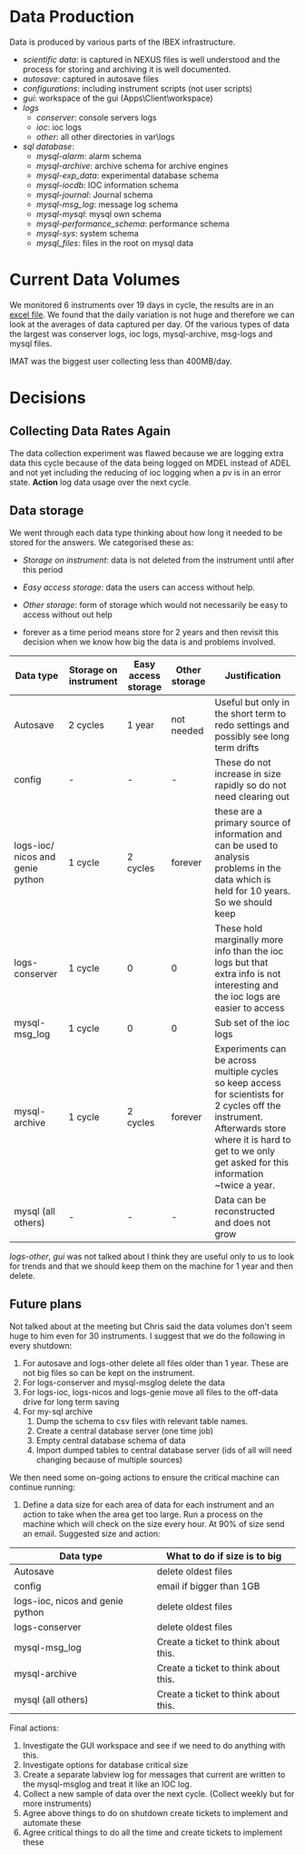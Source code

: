# Data Production

Data is produced by various parts of the IBEX infrastructure. 

- *scientific data*: is captured in NEXUS files is well understood and the process for storing and archiving it is well documented.
- *autosave*: captured in autosave files 
- *configurations*: including instrument scripts (not user scripts)
- *gui*: workspace of the gui (Apps\Client\workspace)
- *logs*
    - *conserver*: console servers logs
    - *ioc*: ioc logs
    - *other*: all other directories in var\logs
- *sql database*:
    - *mysql-alarm*: alarm schema
    - *mysql-archive*: archive schema for archive engines
    - *mysql-exp_data*: experimental database schema
    - *mysql-iocdb*: IOC information schema
    - *mysql-journal*: Journal schema
    - *mysql-msg_log*: message log schema
    - *mysql-mysql*: mysql own schema
    - *mysql-performance_schema*: performance schema
    - *mysql-sys*: system schema
    - *mysql_files*: files in the root on mysql data

# Current Data Volumes

We monitored 6 instruments over 19 days in cycle, the results are in an [excel file](design_documents/DataVolumns_resolution.xlsx). We found that the daily variation is not huge and therefore we can look at the averages of data captured per day. Of the various types of data the largest was conserver logs, ioc logs, mysql-archive, msg-logs and mysql files.

IMAT was the biggest user collecting less than 400MB/day.

# Decisions

## Collecting Data Rates Again

The data collection experiment was flawed because we are logging extra data this cycle because of the data being logged on MDEL instead of ADEL and not yet including the reducing of ioc logging when a pv is in an error state. **Action** log data usage over the next cycle.

## Data storage

We went through each data type thinking about how long it needed to be stored for the answers. We categorised these as:

* *Storage on instrument*: data is not deleted from the instrument until after this period 
* *Easy access storage*: data the users can access without help.
* *Other storage*: form of storage which would not necessarily be easy to access without out help

* forever as a time period means store for 2 years and then revisit this decision when we know how big the data is and problems involved.

Data type | Storage on instrument | Easy access storage | Other storage | Justification
--------  | --------------------- | ------------------- | ------------- | -------------
Autosave  | 2 cycles              | 1 year              | not needed    | Useful but only in the short term to redo settings and possibly see long term drifts
config    | -                     |  -                  | -             | These do not increase in size rapidly so do not need clearing out
logs-ioc/ nicos and genie python | 1 cycle | 2 cycles | forever | these are a primary source of information and can be used to analysis problems in the data which is held for 10 years. So we should keep
logs-conserver | 1 cycle        | 0 | 0 | These hold marginally more info than the ioc logs but that extra info is not interesting and the ioc logs are easier to access
mysql-msg_log | 1 cycle | 0 | 0 | Sub set of the ioc logs
mysql-archive | 1 cycle | 2 cycles | forever | Experiments can be across multiple cycles so keep access for scientists for 2 cycles off the instrument. Afterwards store where it is hard to get to we only get asked for this information ~twice a year.
mysql (all others) | - | - | - | Data can be reconstructed and does not grow


*logs-other*, *gui* was not talked about I think they are useful only to us to look for trends and that we should keep them on the machine for 1 year and then delete.

## Future plans

Not talked about at the meeting but Chris said the data volumes don't seem huge to him even for 30 instruments. I suggest that we do the following in every shutdown:

1. For autosave and logs-other delete all files older than 1 year. These are not big files so can be kept on the instrument.
1. For logs-conserver and mysql-msglog delete the data
1. For logs-ioc, logs-nicos and logs-genie move all files to the off-data drive for long term saving
1. For my-sql archive
    1. Dump the schema to csv files with relevant table names.
    1. Create a central database server (one time job)
    1. Empty central database schema of data
    1. Import dumped tables to central database server (ids of all will need changing because of multiple sources)

We then need some on-going actions to ensure the critical machine can continue running:

1. Define a data size for each area of data for each instrument and an action to take when the area get too large. Run a process on the machine which will check on the size every hour. At 90% of size send an email. Suggested size and action:

Data type |  What to do if size is to big
--------  | ------------------- 
Autosave  | delete oldest files 
config    | email if bigger than 1GB 
logs-ioc, nicos and genie python | delete oldest files
logs-conserver | delete oldest files
mysql-msg_log | Create a ticket to think about this.
mysql-archive | Create a ticket to think about this.
mysql (all others) | Create a ticket to think about this.

Final actions:

1. Investigate the GUI workspace and see if we need to do anything with this.
1. Investigate options for database critical size
1. Create a separate labview log for messages that current are written to the mysql-msglog and treat it like an IOC log.
1. Collect a new sample of data over the next cycle. (Collect weekly but for more instruments)
1. Agree above things to do on shutdown create tickets to implement and automate these
1. Agree critical things to do all the time and create tickets to implement these